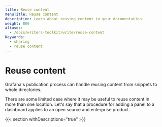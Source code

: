 ```yaml
---
title: Reuse content
menuTitle: Reuse content
description: Learn about reusing content in your documentation.
weight: 800
aliases:
  - /docs/writers-toolkit/write/reuse-content
Keywords:
  - sharing
  - reuse content
---
```


# Reuse content

Grafana's publication process can handle reusing content from snippets to whole directories.

There are some limited case where it may be useful to reuse content in more than one location.
Let's say that a procedure for adding a panel to a dashboard applies to an open source and enterprise product.

{{< section withDescriptions="true" >}}